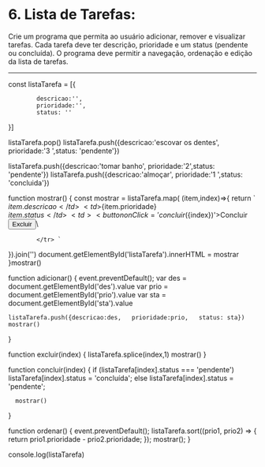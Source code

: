 # 6. Lista de Tarefas:
Crie um programa que permita ao usuário adicionar, remover e visualizar tarefas.
Cada tarefa deve ter descrição, prioridade e um status (pendente ou concluída).
O programa deve permitir a navegação, ordenação e edição da lista de tarefas.

_______________


const listaTarefa = [{

            descricao:'',
            prioridade:'',
            status: ''
}]


listaTarefa.pop()
listaTarefa.push({descricao:'escovar os dentes', prioridade:'3 ',status: 'pendente'})

listaTarefa.push({descricao:'tomar banho', prioridade:'2',status: 'pendente'})
listaTarefa.push({descricao:'almoçar', prioridade:'1 ',status: 'concluida'})






function mostrar()
{
    const mostrar =  listaTarefa.map( (item,index)=>{ 
    return `<tr>\
                <td>${item.descricao}</td>\
                <td>${item.prioridade}</td>\
                <td>${item.status}</td>\
                <td ><button  onClick='concluir(${index})'>Concluir</button></td>\
                <td ><button  onClick='excluir(${index})'>Excluir</button></td>\
                
               
            </tr> `               
}).join('')
document.getElementById('listaTarefa').innerHTML = mostrar
}mostrar()


function adicionar()
{     event.preventDefault();
    var des = document.getElementById('des').value
    var prio = document.getElementById('prio').value
    var sta = document.getElementById('sta').value

    listaTarefa.push({descricao:des,   prioridade:prio,   status: sta})
    mostrar()
}


function excluir(index)
{
    listaTarefa.splice(index,1)
    mostrar()
}

function concluir(index)
{
    if (listaTarefa[index].status === 'pendente')
         listaTarefa[index].status = 'concluída';
    else
      listaTarefa[index].status = 'pendente';

      mostrar()  
}

function ordenar() {
    event.preventDefault();
    listaTarefa.sort((prio1, prio2) => {
        return prio1.prioridade - prio2.prioridade;
    });
    mostrar();
}


console.log(listaTarefa)

